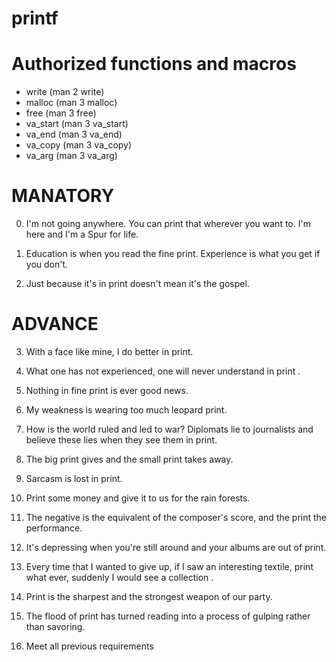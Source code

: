 # printf

# Authorized functions and macros

* write (man 2 write)
* malloc (man 3 malloc)
* free (man 3 free)
* va_start (man 3 va_start)
* va_end (man 3 va_end)
* va_copy (man 3 va_copy)
* va_arg (man 3 va_arg)

# MANATORY

0. I'm not going anywhere. You can print that wherever you want to. I'm here and I'm a Spur for life.

1. Education is when you read the fine print. Experience is what you get if you don't.

2. Just because it's in print doesn't mean it's the gospel.

# ADVANCE

3. With a face like mine, I do better in print.

4. What one has not experienced, one will never understand in print .

5. Nothing in fine print is ever good news.

6. My weakness is wearing too much leopard print.

7. How is the world ruled and led to war? Diplomats lie to journalists and believe these lies when they see them in print.

8. The big print gives and the small print takes away.

9. Sarcasm is lost in print.

10. Print some money and give it to us for the rain forests.

11. The negative is the equivalent of the composer's score, and the print the performance.

12. It's depressing when you're still around and your albums are out of print.

13. Every time that I wanted to give up, if I saw an interesting textile, print what ever, suddenly I would see a collection .

14. Print is the sharpest and the strongest weapon of our party.

15. The flood of print has turned reading into a process of gulping rather than savoring.

16. Meet all previous requirements